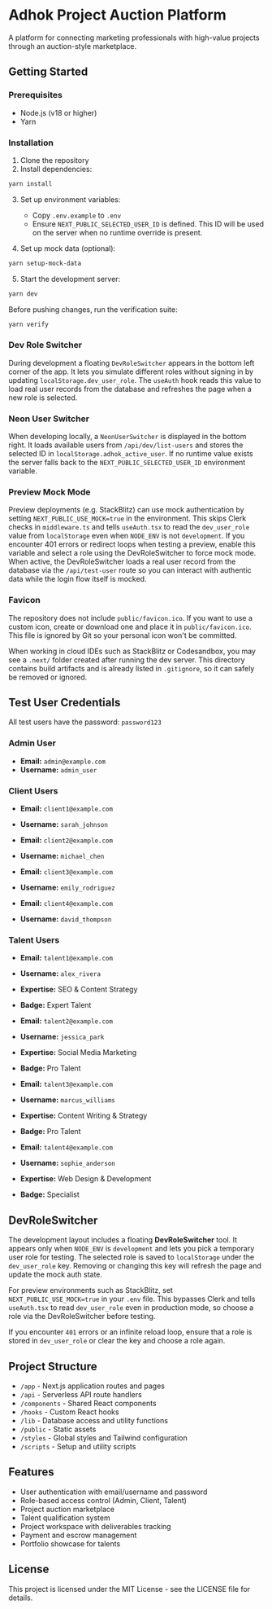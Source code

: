 # Adhok Project Auction Platform

A platform for connecting marketing professionals with high-value projects through an auction-style marketplace.

## Getting Started

### Prerequisites

- Node.js (v18 or higher)
- Yarn

### Installation

1. Clone the repository
2. Install dependencies:

```bash
yarn install
```

3. Set up environment variables:
   - Copy `.env.example` to `.env`
   - Ensure `NEXT_PUBLIC_SELECTED_USER_ID` is defined. This ID will be used on
     the server when no runtime override is present.

4. Set up mock data (optional):

```bash
yarn setup-mock-data
```

5. Start the development server:

```bash
yarn dev
```

Before pushing changes, run the verification suite:

```bash
yarn verify
```

### Dev Role Switcher

During development a floating `DevRoleSwitcher` appears in the bottom left
corner of the app. It lets you simulate different roles without signing in by
updating `localStorage.dev_user_role`. The `useAuth` hook reads this value to
load real user records from the database and refreshes the page when a new role is selected.
### Neon User Switcher

When developing locally, a `NeonUserSwitcher` is displayed in the bottom right. It loads available users from `/api/dev/list-users` and stores the selected ID in `localStorage.adhok_active_user`. If no runtime value exists the server falls back to the `NEXT_PUBLIC_SELECTED_USER_ID` environment variable.


### Preview Mock Mode

Preview deployments (e.g. StackBlitz) can use mock authentication by setting
`NEXT_PUBLIC_USE_MOCK=true` in the environment. This skips Clerk checks in
`middleware.ts` and tells `useAuth.tsx` to read the `dev_user_role` value from
`localStorage` even when `NODE_ENV` is not `development`. If you encounter 401
errors or redirect loops when testing a preview, enable this variable and select
a role using the DevRoleSwitcher to force mock mode.
When active, the DevRoleSwitcher loads a real user record from the database via
the `/api/test-user` route so you can interact with authentic data while the
login flow itself is mocked.

### Favicon

The repository does not include `public/favicon.ico`. If you want to use a
custom icon, create or download one and place it in `public/favicon.ico`. This
file is ignored by Git so your personal icon won't be committed.

When working in cloud IDEs such as StackBlitz or Codesandbox, you may see a `.next/` folder created after running the dev server. This directory contains build artifacts and is already listed in `.gitignore`, so it can safely be removed or ignored.

## Test User Credentials

All test users have the password: `password123`

### Admin User
- **Email:** `admin@example.com`
- **Username:** `admin_user`

### Client Users
- **Email:** `client1@example.com`
- **Username:** `sarah_johnson`

- **Email:** `client2@example.com`
- **Username:** `michael_chen`

- **Email:** `client3@example.com`
- **Username:** `emily_rodriguez`

- **Email:** `client4@example.com`
- **Username:** `david_thompson`

### Talent Users
- **Email:** `talent1@example.com`
- **Username:** `alex_rivera`
- **Expertise:** SEO & Content Strategy
- **Badge:** Expert Talent

- **Email:** `talent2@example.com`
- **Username:** `jessica_park`
- **Expertise:** Social Media Marketing
- **Badge:** Pro Talent

- **Email:** `talent3@example.com`
- **Username:** `marcus_williams`
- **Expertise:** Content Writing & Strategy
- **Badge:** Pro Talent

- **Email:** `talent4@example.com`
- **Username:** `sophie_anderson`
- **Expertise:** Web Design & Development
- **Badge:** Specialist

## DevRoleSwitcher

The development layout includes a floating **DevRoleSwitcher** tool. It
appears only when `NODE_ENV` is `development` and lets you pick a temporary
user role for testing. The selected role is saved to `localStorage` under the
`dev_user_role` key. Removing or changing this key will refresh the page and
update the mock auth state.

For preview environments such as StackBlitz, set
`NEXT_PUBLIC_USE_MOCK=true` in your `.env` file. This bypasses Clerk and tells
`useAuth.tsx` to read `dev_user_role` even in production mode, so choose a role
via the DevRoleSwitcher before testing.

If you encounter `401` errors or an infinite reload loop, ensure that a role is
stored in `dev_user_role` or clear the key and choose a role again.

## Project Structure

- `/app` - Next.js application routes and pages
- `/api` - Serverless API route handlers
- `/components` - Shared React components
- `/hooks` - Custom React hooks
- `/lib` - Database access and utility functions
- `/public` - Static assets
- `/styles` - Global styles and Tailwind configuration
- `/scripts` - Setup and utility scripts

## Features

- User authentication with email/username and password
- Role-based access control (Admin, Client, Talent)
- Project auction marketplace
- Talent qualification system
- Project workspace with deliverables tracking
- Payment and escrow management
- Portfolio showcase for talents

## License

This project is licensed under the MIT License - see the LICENSE file for details.
